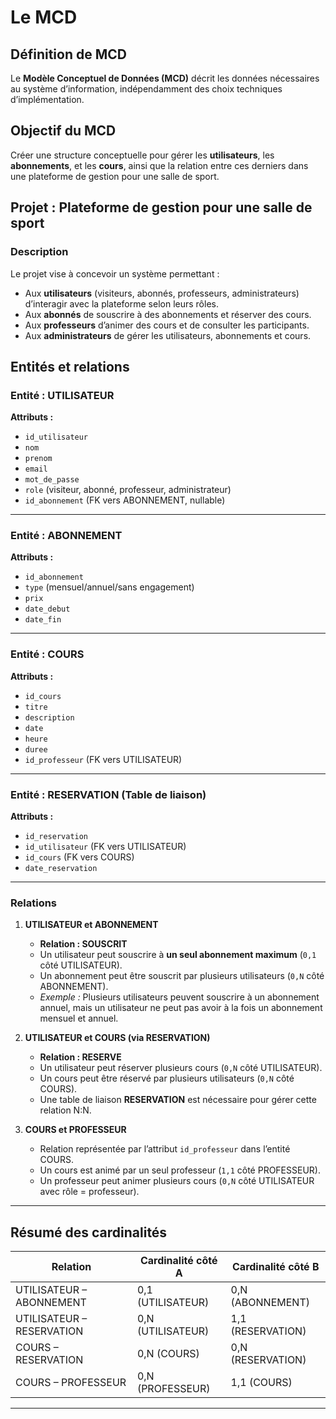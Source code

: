 # Le MCD

## Définition de MCD
Le **Modèle Conceptuel de Données (MCD)** décrit les données nécessaires au système d’information, indépendamment des choix techniques d’implémentation.

## Objectif du MCD
Créer une structure conceptuelle pour gérer les **utilisateurs**, les **abonnements**, et les **cours**, ainsi que la relation entre ces derniers dans une plateforme de gestion pour une salle de sport.

## Projet : Plateforme de gestion pour une salle de sport

### Description
Le projet vise à concevoir un système permettant :
- Aux **utilisateurs** (visiteurs, abonnés, professeurs, administrateurs) d’interagir avec la plateforme selon leurs rôles.
- Aux **abonnés** de souscrire à des abonnements et réserver des cours.
- Aux **professeurs** d’animer des cours et de consulter les participants.
- Aux **administrateurs** de gérer les utilisateurs, abonnements et cours.

## Entités et relations

### Entité : UTILISATEUR
**Attributs :**
- `id_utilisateur`
- `nom`
- `prenom`
- `email`
- `mot_de_passe`
- `role` (visiteur, abonné, professeur, administrateur)
- `id_abonnement` (FK vers ABONNEMENT, nullable)

---

### Entité : ABONNEMENT
**Attributs :**
- `id_abonnement`
- `type` (mensuel/annuel/sans engagement)
- `prix`
- `date_debut`
- `date_fin`

---

### Entité : COURS
**Attributs :**
- `id_cours`
- `titre`
- `description`
- `date`
- `heure`
- `duree`
- `id_professeur` (FK vers UTILISATEUR)

---

### Entité : RESERVATION (Table de liaison)
**Attributs :**
- `id_reservation`
- `id_utilisateur` (FK vers UTILISATEUR)
- `id_cours` (FK vers COURS)
- `date_reservation`

---

### Relations

1. **UTILISATEUR et ABONNEMENT**
   - **Relation : SOUSCRIT**
   - Un utilisateur peut souscrire à **un seul abonnement maximum** (`0,1` côté UTILISATEUR).
   - Un abonnement peut être souscrit par plusieurs utilisateurs (`0,N` côté ABONNEMENT).
   - *Exemple :* Plusieurs utilisateurs peuvent souscrire à un abonnement annuel, mais un utilisateur ne peut pas avoir à la fois un abonnement mensuel et annuel.

2. **UTILISATEUR et COURS (via RESERVATION)**
   - **Relation : RESERVE**
   - Un utilisateur peut réserver plusieurs cours (`0,N` côté UTILISATEUR).
   - Un cours peut être réservé par plusieurs utilisateurs (`0,N` côté COURS).
   - Une table de liaison **RESERVATION** est nécessaire pour gérer cette relation N:N.

3. **COURS et PROFESSEUR**
   - Relation représentée par l’attribut `id_professeur` dans l’entité COURS.
   - Un cours est animé par un seul professeur (`1,1` côté PROFESSEUR).
   - Un professeur peut animer plusieurs cours (`0,N` côté UTILISATEUR avec rôle = professeur).

---

## Résumé des cardinalités
| Relation                  | Cardinalité côté A       | Cardinalité côté B       |
|---------------------------|--------------------------|--------------------------|
| UTILISATEUR – ABONNEMENT  | 0,1 (UTILISATEUR)        | 0,N (ABONNEMENT)         |
| UTILISATEUR – RESERVATION | 0,N (UTILISATEUR)        | 1,1 (RESERVATION)        |
| COURS – RESERVATION       | 0,N (COURS)              | 0,N (RESERVATION)        |
| COURS – PROFESSEUR        | 0,N (PROFESSEUR)         | 1,1 (COURS)              |

---

